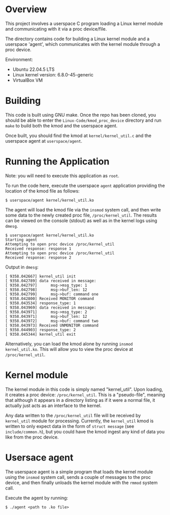 # Overview
This project involves a userspace C program loading a Linux kernel module and
communicating with it via a proc device/file.

The directory contains code for building a Linux kernel module and a userspace
'agent', which communicates with the kernel module through a proc device.

Environment:
- Ubuntu 22.04.5 LTS
- Linux kernel version: 6.8.0-45-generic
- VirtualBox VM

# Building
This code is built using GNU make. Once the repo has been cloned, you should be
able to enter the `Linux-Code/kmod_proc_device` directory and run `make` to
build both the kmod and the userspace agent.

Once built, you should find the kmod at `kernel/kernel_util.c` and the userspace
agent at `userspace/agent`.

# Running the Application
Note: you will need to execute this application as `root`.

To run the code here, execute the userspace `agent` application providing the
location of the kmod file as follows:

```
$ userspace/agent kernel/kernel_util.ko
```

The agent will load the kmod file via the `insmod` system call, and then write
some data to the newly created proc file, `/proc/kernel_util`. The results can
be viewed on the console (stdout) as well as in the kernel logs using `dmesg`.

```
$ userspace/agent kernel/kernel_util.ko
Starting agent
Attempting to open proc device /proc/kernel_util
Received response: response 1
Attempting to open proc device /proc/kernel_util
Received response: response 2
```

Output in `dmesg`:
```
[ 9358.042667] kernel_util init
[ 9358.042789] data received in message:
[ 9358.042797] 		msg->msg_type: 1
[ 9358.042798] 		msg->buf_len: 12
[ 9358.042799] 		msg->buf: command one
[ 9358.042800] Received MONITOR command
[ 9358.043534] response_type: 1
[ 9358.043969] data received in message:
[ 9358.043971] 		msg->msg_type: 2
[ 9358.043971] 		msg->buf_len: 12
[ 9358.043972] 		msg->buf: command two
[ 9358.043973] Received UNMONITOR command
[ 9358.044903] response_type: 2
[ 9358.045344] kernel_util exit
```

Alternatively, you can load the kmod alone by running `insmod kernel_util.ko`.
This will allow you to view the proc device at `/proc/kernel_util`.

# Kernel module
The kernel module in this code is simply named "kernel_util". Upon loading, it
creates a proc device: `/proc/kernel_util`. This is a "pseudo-file", meaning
that although it appears in a directory listing as if it were a normal file, it
actually just acts as an interface to the kernel.

Any data written to the `/proc/kernel_util` file will be received by
`kernel_util` module for processing. Currently, the `kernel_util` kmod is
written to only expect data in the form of `struct message` (see
`include/common.h`), but you could have the kmod ingest any kind of data you
like from the proc device.

# Usersace agent
The userspace agent is a simple program that loads the kernel module using the
`insmod` system call, sends a couple of messages to the proc device, and then
finally unloads the kernel module with the `rmmod` system call.

Execute the agent by running:
```
$ ./agent <path to .ko file>
```
